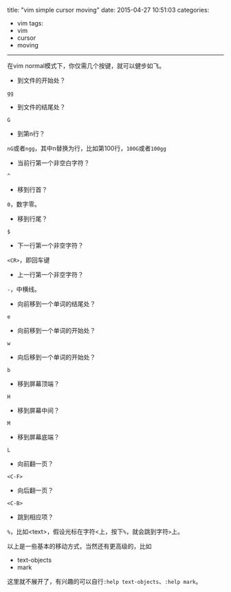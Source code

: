 title: "vim simple cursor moving"
date: 2015-04-27 10:51:03
categories:
 - vim
tags:
 - vim
 - cursor
 - moving
---

在vim normal模式下，你仅需几个按键，就可以健步如飞。

* 到文件的开始处？

`gg`

* 到文件的结尾处？

`G`

* 到第n行？

`nG`或者`ngg`，其中n替换为行，比如第100行，`100G`或者`100gg`

* 当前行第一个非空白字符？

`^`

* 移到行首？

`0`，数字零。

* 移到行尾？

`$`

* 下一行第一个非空字符？

`<CR>`，即回车键

* 上一行第一个非空字符？

`-`，中横线。

* 向前移到一个单词的结尾处？

`e`

<!-- more -->

* 向前移到一个单词的开始处？

`w`

* 向后移到一个单词的开始处？

`b`

* 移到屏幕顶端？

`H`

* 移到屏幕中间？

`M`

* 移到屏幕底端？

`L`

* 向前翻一页？

`<C-F>`

* 向后翻一页？

`<C-B>`

* 跳到相应项？

`%`，比如&lt;text&gt;，假设光标在字符<上，按下`%`，就会跳到字符`>`上。

以上是一些基本的移动方式，当然还有更高级的，比如

- text-objects
- mark

这里就不展开了，有兴趣的可以自行`:help text-objects`、`:help mark`。
